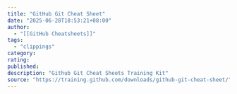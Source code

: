 ```yaml
---
title: "GitHub Git Cheat Sheet"
date: "2025-06-28T18:53:21+08:00"
author:
  - "[[GitHub Cheatsheets]]"
tags:
  - "clippings"
category:
rating:
published:
description: "Github Git Cheat Sheets Training Kit"
source: "https://training.github.com/downloads/github-git-cheat-sheet/"
---
```

